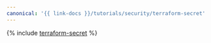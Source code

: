 ```yaml
---
canonical: '{{ link-docs }}/tutorials/security/terraform-secret'
---
```


{% include [terraform-secret](../../_tutorials/security/terraform-secret.md) %}
